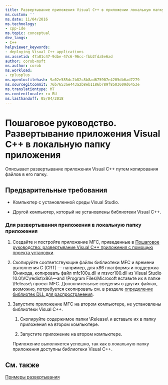```yaml
---
title: Развертывание приложения Visual C++ в приложении локальную папку | Документы Microsoft
ms.custom: ''
ms.date: 11/04/2016
ms.technology:
- cpp-ide
ms.topic: conceptual
dev_langs:
- C++
helpviewer_keywords:
- deploying Visual C++ applications
ms.assetid: 47a81c47-9dbe-47c6-96cc-fbb2fda5e6ad
author: corob-msft
ms.author: corob
ms.workload:
- cplusplus
ms.openlocfilehash: 9a02e585dc2b82c8b8ad675907e4205db6ad7279
ms.sourcegitcommit: 76b7653ae443a2b8eb1186b789f8503609d6453e
ms.translationtype: MT
ms.contentlocale: ru-RU
ms.lasthandoff: 05/04/2018
---
```

# <a name="walkthrough-deploying-a-visual-c-application-to-an-application-local-folder"></a>Пошаговое руководство. Развертывание приложения Visual C++ в локальную папку приложения
Описывает развертывание приложения Visual C++ путем копирования файлов в его папку.  
  
## <a name="prerequisites"></a>Предварительные требования  
  
-   Компьютер с установленной среды Visual Studio.  
  
-   Другой компьютер, который не установлены библиотеки Visual C++.  
  
### <a name="to-deploy-an-application-to-an-application-local-folder"></a>Для развертывания приложения в локальную папку приложения  
  
1.  Создайте и постройте приложение MFC, приведенные в [Пошаговое руководство: развертывание Visual C++ приложения с помощью проекта установки](../ide/walkthrough-deploying-a-visual-cpp-application-by-using-a-setup-project.md).  
  
2.  Скопируйте соответствующие файлы библиотеки MFC и времени выполнения C (CRT) — например, для x86 платформы и поддержка Юникода, копировать файл mfc100u.dll и msvcr100.dll из Visual Studio 10.0\VC\redist\x86\—and \Program Files\Microsoft вставьте их в папке \Release\ проект MFC. Дополнительные сведения о других файлах, возможно, потребуется скопировать см. в разделе [определение библиотек DLL для распространения](../ide/determining-which-dlls-to-redistribute.md).  
  
3.  Запустите приложение MFC на втором компьютере, не установлены библиотеки Visual C++.  
  
    1.  Скопируйте содержимое папки \Release\ и вставьте их в папку приложения на втором компьютере.  
  
    2.  Запустите приложение на втором компьютере.  
  
     Приложение выполняется успешно, так как в локальную папку приложения доступны библиотеки Visual C++.  
  
## <a name="see-also"></a>См. также  
 [Примеры развертывания](../ide/deployment-examples.md)